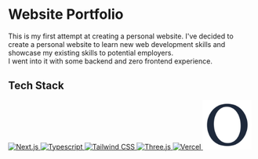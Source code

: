 # Website Portfolio

This is my first attempt at creating a personal website.
I've decided to create a personal website to learn new web development skills and showcase my existing skills to potential employers.  
I went into it with some backend and zero frontend experience.

## Tech Stack

<div>
	<a href="https://nextjs.org/" >
		<img alt="Next.js" title="Next.js" src="https://ui-lib.com/blog/wp-content/uploads/2021/12/nextjs-boilerplate-logo.png" width=100 height=100>
	</a>
	<a href="https://www.typescriptlang.org/" >
		<img alt="Typescript" title="Typescript" src="https://cdn-icons-png.flaticon.com/512/5968/5968381.png" width=100 height=100>
	</a>
	<a href="https://tailwindcss.com/" >
		<img alt="Tailwind CSS" title="Tailwind CSS" src="https://upload.wikimedia.org/wikipedia/commons/thumb/d/d5/Tailwind_CSS_Logo.svg/1200px-Tailwind_CSS_Logo.svg.png" width=100 height=100>
	</a>
	<a href="https://threejs.org/" >
		<img alt="Three.js" title="Three.js" src="https://global.discourse-cdn.com/standard17/uploads/threejs/optimized/2X/e/e4f86d2200d2d35c30f7b1494e96b9595ebc2751_2_1016x1024.png" width=100 height=100>
	</a>
  <a href="https://www.vercel.com/" >
    <img alt="Vercel" title="Vercel" src="https://icon.icepanel.io/Technology/svg/Vercel.svg" width=100 height=100>
  </a>
  <a href="https://www.outstatic.com/" >
    <img alt="Outstatic" title="Outstatic" src="https://github.com/avitorio/outstatic/blob/3b2eb5db1770b75b640a37cbafdaf4a3eeac5e16/apps/docs/public/favicon/android-chrome-512x512.png?raw=true" width=100 height=100>
  </a>
</div>
